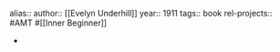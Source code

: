 alias::
author:: [[Evelyn Underhill]]
year:: 1911
tags:: book
rel-projects:: #AMT #[[Inner Beginner]]



-
